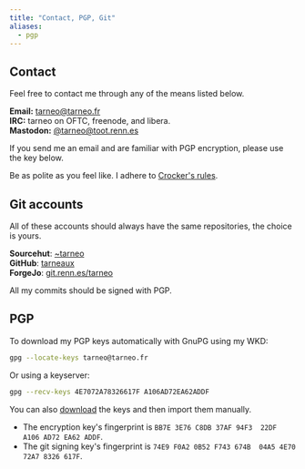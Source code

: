 ```yaml
---
title: "Contact, PGP, Git"
aliases:
  - pgp
---
```


## Contact

Feel free to contact me through any of the means listed below.

**Email:** tarneo@tarneo.fr\
**IRC:** tarneo on OFTC, freenode, and libera.\
**Mastodon:** <a rel="me" href="https://toot.renn.es/@tarneo">@tarneo@toot.renn.es</a>

If you send me an email and are familiar with PGP encryption, please use the key below.

Be as polite as you feel like. I adhere to [Crocker's rules](http://sl4.org/crocker.html).

## Git accounts

All of these accounts should always have the same repositories, the choice is yours.

**Sourcehut**: [~tarneo](https://git.renn.es/~tarneo/)\
**GitHub**: [tarneaux](https://github.com/tarneaux)\
**ForgeJo**: [git.renn.es/tarneo](https://git.renn.es/tarneo/)

All my commits should be signed with PGP.

## PGP

To download my PGP keys automatically with GnuPG using my WKD:

```sh
gpg --locate-keys tarneo@tarneo.fr
```

Or using a keyserver:

```sh
gpg --recv-keys 4E7072A78326617F A106AD72EA62ADDF
```

You can also [download](/.well-known/openpgpkey/hu/twnxbp33gur4nwext9bzmm6mahjw44hr) the keys and then import them manually.

- The encryption key's fingerprint is `BB7E 3E76 C8DB 37AF 94F3  22DF A106 AD72 EA62 ADDF`.
- The git signing key's fingerprint is `74E9 F0A2 0B52 F743 674B  04A5 4E70 72A7 8326 617F`.
